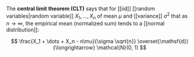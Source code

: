 The **central limit theorem (CLT)** says that for [[iid]] [[random variables|random variable]] $X_1, \dots, X_n$ of mean $\mu$ and [[variance]] $\sigma^2$ that as $n \to \infty$, the empirical mean (normalized sum) tends to a [[normal distribution]]:

$$
\frac{X_1 + \dots + X_n - n\mu}{\sigma \sqrt{n}} \overset{\mathsf{d}}{\longrightarrow} \mathcal{N}(0, 1)
$$